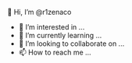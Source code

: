 👋 Hi, I’m @r1zenaco
- 👀 I’m interested in ...
- 🌱 I’m currently learning ...
- 💞️ I’m looking to collaborate on ...
- 📫 How to reach me ...

<!---
r1zenaco/r1zenaco is a ✨ special ✨ repository because its `README.md` (this file) appears on your GitHub profile.
You can click the Preview link to take a look at your changes.
--->
